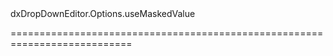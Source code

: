 <!--id-->dxDropDownEditor.Options.useMaskedValue<!--/id-->
<!--merge--><!--/merge-->
<!--hidden--><!--/hidden-->
===========================================================================
